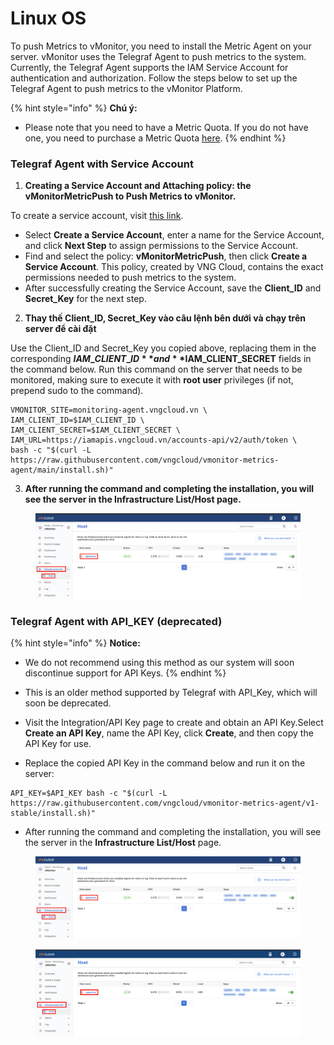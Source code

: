 # Linux OS

To push Metrics to vMonitor, you need to install the Metric Agent on your server. vMonitor uses the Telegraf Agent to push metrics to the system. Currently, the Telegraf Agent supports the IAM Service Account for authentication and authorization. Follow the steps below to set up the Telegraf Agent to push metrics to the vMonitor Platform.

{% hint style="info" %}
**Chú ý:**

* Please note that you need to have a Metric Quota. If you do not have one, you need to purchase a Metric Quota [here](../../lam-viec-voi-metric-quota.md).
{% endhint %}

### Telegraf Agent with Service Account

1. **Creating a Service Account and Attaching policy: the vMonitorMetricPush to Push Metrics to vMonitor.**

To create a service account, visit [this link](https://hcm-3.console.vngcloud.vn/vmonitor).

* Select **Create a Service Account**, enter a name for the Service Account, and click **Next Step** to assign permissions to the Service Account.
* Find and select the policy: **vMonitorMetricPush**, then click **Create a Service Account**. This policy, created by VNG Cloud, contains the exact permissions needed to push metrics to the system.
* After successfully creating the Service Account, save the **Client\_ID** and **Secret\_Key** for the next step.

2. **Thay thế Client\_ID, Secret\_Key vào câu lệnh bên dưới và chạy trên server để cài đặt**

Use the Client\_ID and Secret\_Key you copied above, replacing them in the corresponding **$IAM\_CLIENT\_ID** and **$IAM\_CLIENT\_SECRET** fields in the command below. Run this command on the server that needs to be monitored, making sure to execute it with **root user** privileges (if not, prepend sudo to the command).

```
VMONITOR_SITE=monitoring-agent.vngcloud.vn \
IAM_CLIENT_ID=$IAM_CLIENT_ID \
IAM_CLIENT_SECRET=$IAM_CLIENT_SECRET \
IAM_URL=https://iamapis.vngcloud.vn/accounts-api/v2/auth/token \
bash -c "$(curl -L https://raw.githubusercontent.com/vngcloud/vmonitor-metrics-agent/main/install.sh)"
```

3. **After running the command and completing the installation, you will see the server in the Infrastructure List/Host page.**

<figure><img src="../../../../../.gitbook/assets/image (108).png" alt=""><figcaption></figcaption></figure>

### **Telegraf Agent with API\_KEY (deprecated**) <a href="#linuxos-telegrafagentvoiapi_key-deprecated-khongkhuyencaosudung-saptoisedunghotrovoiphuongthucnay" id="linuxos-telegrafagentvoiapi_key-deprecated-khongkhuyencaosudung-saptoisedunghotrovoiphuongthucnay"></a>

{% hint style="info" %}
**Notice:**

* We do not recommend using this method as our system will soon discontinue support for API Keys.
{% endhint %}

* This is an older method supported by Telegraf with API\_Key, which will soon be deprecated.
* Visit the Integration/API Key page to create and obtain an API Key.Select **Create an API Key**, name the API Key, click **Create**, and then copy the API Key for use.
* Replace the copied API Key in the command below and run it on the server:

```
API_KEY=$API_KEY bash -c "$(curl -L https://raw.githubusercontent.com/vngcloud/vmonitor-metrics-agent/v1-stable/install.sh)"
```

* After running the command and completing the installation, you will see the server in the **Infrastructure List/Host** page.

<figure><img src="../../../../../.gitbook/assets/image (109).png" alt=""><figcaption></figcaption></figure>

<figure><img src="../../../../../.gitbook/assets/image%20(114).png" alt=""><figcaption></figcaption></figure>

